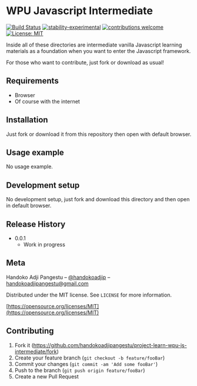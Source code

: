 # WPU Javascript Intermediate

[![Build Status](https://travis-ci.org/dwyl/esta.svg?branch=master)](https://github.com/handokoadjipangestu/project-learn-wpu-js-intermediate)
[![stability-experimental](https://img.shields.io/badge/stability-experimental-orange.svg)](https://github.com/handokoadjipangestu/project-learn-wpu-js-intermediate)
[![contributions welcome](https://img.shields.io/badge/contributions-welcome-brightgreen.svg?style=flat)](https://github.com/handokoadjipangestu/project-learn-wpu-js-intermediate/fork)
[![License: MIT](https://img.shields.io/badge/License-MIT-yellow.svg)](https://opensource.org/licenses/MIT)

Inside all of these directories are intermediate vanilla Javascript learning materials as a foundation when you want to enter the Javascript framework.

For those who want to contribute, just fork or download as usual!

## Requirements

- Browser
- Of course with the internet

## Installation

Just fork or download it from this repository then open with default browser.

## Usage example

No usage example.

## Development setup

No development setup, just fork and download this directory and then open in default browser.

## Release History

- 0.0.1
  - Work in progress

## Meta

Handoko Adji Pangestu – [@handokoadjip](https://www.instagram.com/handokoadjip/) – handokoadjipangestu@gmail.com

Distributed under the MIT license. See `LICENSE` for more information.

[https://opensource.org/licenses/MIT](https://opensource.org/licenses/MIT)

## Contributing

1. Fork it (<https://github.com/handokoadjipangestu/project-learn-wpu-js-intermediate/fork>)
2. Create your feature branch (`git checkout -b feature/fooBar`)
3. Commit your changes (`git commit -am 'Add some fooBar'`)
4. Push to the branch (`git push origin feature/fooBar`)
5. Create a new Pull Request
